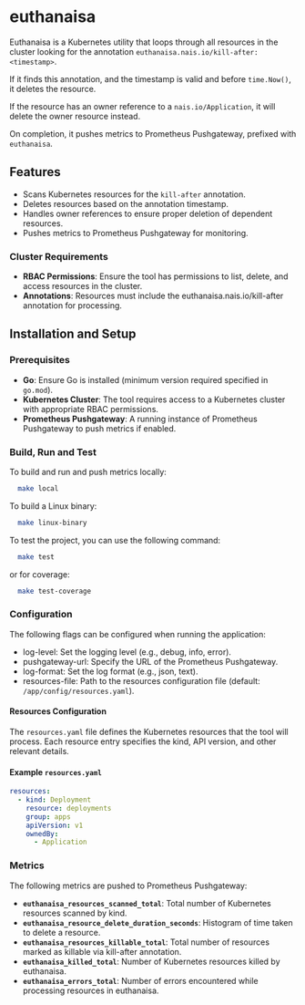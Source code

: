 # euthanaisa

Euthanaisa is a Kubernetes utility that loops through all resources in the cluster looking for the annotation
`euthanaisa.nais.io/kill-after: <timestamp>`.

If it finds this annotation, and the timestamp is valid and before `time.Now()`, it deletes the resource.

If the resource has an owner reference to a `nais.io/Application`, it will delete the owner resource instead.

On completion, it pushes metrics to Prometheus Pushgateway, prefixed with `euthanaisa`.

## Features

- Scans Kubernetes resources for the `kill-after` annotation.
- Deletes resources based on the annotation timestamp.
- Handles owner references to ensure proper deletion of dependent resources.
- Pushes metrics to Prometheus Pushgateway for monitoring.

### Cluster Requirements

- **RBAC Permissions**: Ensure the tool has permissions to list, delete, and access resources in the cluster.
- **Annotations**: Resources must include the euthanaisa.nais.io/kill-after annotation for processing.

## Installation and Setup

### Prerequisites

- **Go**: Ensure Go is installed (minimum version required specified in `go.mod`).
- **Kubernetes Cluster**: The tool requires access to a Kubernetes cluster with appropriate RBAC permissions.
- **Prometheus Pushgateway**: A running instance of Prometheus Pushgateway to push metrics if enabled.

### Build, Run and Test

To build and run and push metrics locally:

```bash
  make local
```

To build a Linux binary:

```bash
  make linux-binary
```

To test the project, you can use the following command:

```bash
  make test
```

or for coverage:

```bash
  make test-coverage
```

### Configuration

The following flags can be configured when running the application:

- log-level: Set the logging level (e.g., debug, info, error).
- pushgateway-url: Specify the URL of the Prometheus Pushgateway.
- log-format: Set the log format (e.g., json, text).
- resources-file: Path to the resources configuration file (default: `/app/config/resources.yaml`).

#### Resources Configuration

The `resources.yaml` file defines the Kubernetes resources that the tool will process. Each resource entry specifies the
kind, API version, and other relevant details.

#### Example `resources.yaml`

```yaml
resources:
  - kind: Deployment
    resource: deployments
    group: apps
    apiVersion: v1
    ownedBy:
      - Application
```

### Metrics

The following metrics are pushed to Prometheus Pushgateway:

- **`euthanaisa_resources_scanned_total`**: Total number of Kubernetes resources scanned by kind.
- **`euthanaisa_resource_delete_duration_seconds`**: Histogram of time taken to delete a resource.
- **`euthanaisa_resources_killable_total`**: Total number of resources marked as killable via kill-after annotation.
- **`euthanaisa_killed_total`**: Number of Kubernetes resources killed by euthanaisa.
- **`euthanaisa_errors_total`**: Number of errors encountered while processing resources in euthanaisa.
